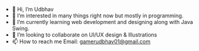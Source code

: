 - 👋 Hi, I’m Udbhav
- 👀 I’m interested in many things right now but mostly in programming.
- 🌱 I’m currently learning web development and designing along with Java Swing.
- 💞️ I’m looking to collaborate on UI/UX design & Illustrations
- 📫 How to reach me Email: gamerudbhav01@gmail.com

<!---
Ski1ledHawkeye/Ski1ledHawkeye is a ✨ special ✨ repository because its `README.md` (this file) appears on your GitHub profile.
You can click the Preview link to take a look at your changes.
--->
